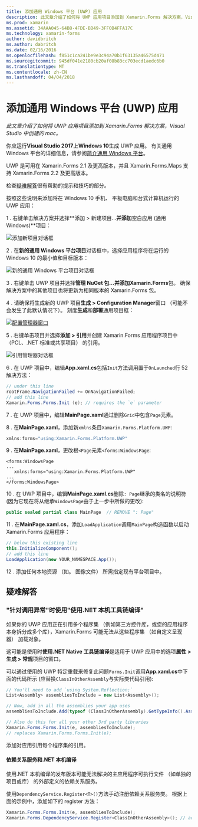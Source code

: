 ```yaml
---
title: 添加通用 Windows 平台 (UWP) 应用
description: 此文章介绍了如何将 UWP 应用项目添加到 Xamarin.Forms 解决方案，Visual Studio 中创建的 mac。
ms.prod: xamarin
ms.assetid: 34AAA045-64B8-4FDE-BB49-3FF0B4FFA17C
ms.technology: xamarin-forms
author: davidbritch
ms.author: dabritch
ms.date: 02/16/2016
ms.openlocfilehash: f851c1ca241be9e3c94a70b1f63135a46575d471
ms.sourcegitcommit: 945df041e2180cb20af08b83cc703ecd1aedc6b0
ms.translationtype: MT
ms.contentlocale: zh-CN
ms.lasthandoff: 04/04/2018
---
```

# <a name="adding-a-universal-windows-platform-uwp-app"></a>添加通用 Windows 平台 (UWP) 应用

_此文章介绍了如何将 UWP 应用项目添加到 Xamarin.Forms 解决方案，Visual Studio 中创建的 mac。_

你应运行**Visual Studio 2017**上**Windows 10**生成 UWP 应用。 有关通用 Windows 平台的详细信息，请参阅[简介通用 Windows 平台](/windows/uwp/get-started/universal-application-platform-guide/)。

UWP 是可用在 Xamarin.Forms 2.1 及更高版本，并且 Xamarin.Forms.Maps 支持 Xamarin.Forms 2.2 及更高版本。

检查<a href="#troubleshooting">疑难解答</a>很有帮助的提示和技巧的部分。

按照这些说明来添加将在 Windows 10 手机、 平板电脑和台式计算机运行的 UWP 应用：

 1 . 右键单击解决方案并选择**添加 > 新建项目...**并添加**空白应用 (通用 Windows)**项目：

  ![](universal-images/add-wu.png "添加新项目对话框")

 2 . 在**新的通用 Windows 平台项目**对话框中，选择应用程序将在运行的 Windows 10 的最小值和目标版本：

  ![](universal-images/target-version.png "新的通用 Windows 平台项目对话框")

 3 . 右键单击 UWP 项目并选择**管理 NuGet 包...**并添加**Xamarin.Forms**包。 确保解决方案中的其他项目也将更新为相同版本的 Xamarin.Forms 包。

 4 . 请确保将生成新的 UWP 项目**生成 > Configuration Manager**窗口 （可能不会发生了此默认情况下）。 刻度**生成**和**部署**通用项目框：

  [![](universal-images/configuration-sml.png "配置管理器窗口")](universal-images/configuration.png#lightbox "配置管理器窗口")

 5 . 右键单击项目并选择**添加 > 引用**并创建 Xamarin.Forms 应用程序项目中 （PCL、.NET 标准或共享项目） 的引用。

  ![](universal-images/addref-sml.png "引用管理器对话框")

 6 . 在 UWP 项目中，编辑**App.xaml.cs**包括`Init`方法调用置于`OnLaunched`行 52 解决方法：

```csharp
// under this line
rootFrame.NavigationFailed += OnNavigationFailed;
// add this line
Xamarin.Forms.Forms.Init (e); // requires the `e` parameter
```

 7 . 在 UWP 项目中，编辑**MainPage.xaml**通过删除`Grid`中包含`Page`元素。

 8 . 在**MainPage.xaml**，添加新`xmlns`条目`Xamarin.Forms.Platform.UWP`:

```csharp
xmlns:forms="using:Xamarin.Forms.Platform.UWP"
```

 9 . 在**MainPage.xaml**，更改根`<Page`元素`<forms:WindowsPage`:

```xaml
<forms:WindowsPage
...
   xmlns:forms="using:Xamarin.Forms.Platform.UWP"
...
</forms:WindowsPage>
```

 10 . 在 UWP 项目中，编辑**MainPage.xaml.cs**删除`: Page`继承的类名的说明符 (因为它现在将从继承`WindowsPage`由于上一步中所做的更改):

```csharp
public sealed partial class MainPage  // REMOVE ": Page"
```

 11 . 在**MainPage.xaml.cs**，添加`LoadApplication`调用`MainPage`构造函数以启动 Xamarin.Forms 应用程序：

```csharp
// below this existing line
this.InitializeComponent();
// add this line
LoadApplication(new YOUR_NAMESPACE.App());
```

<!--
11 . Double-click **Package.appxmanifest** to set these capabilities
  that are often required:

  Capabilities set:

  * Internet (Client)
  * Location
-->

12 . 添加任何本地资源 （如。 图像文件） 所需指定现有平台项目中。

<a name="troubleshooting" />

## <a name="troubleshooting"></a>疑难解答

<a name="target-invocation-exception" />

### <a name="target-invocation-exception-when-using-compile-with-net-native-tool-chain"></a>"针对调用异常"时使用"使用.NET 本机工具链编译"

如果你的 UWP 应用正在引用多个程序集 （例如第三方控件库，或您的应用程序本身拆分成多个库），Xamarin.Forms 可能无法从这些程序集 （如自定义呈现器） 加载对象。

这可能是使用时**使用.NET Native 工具链编译**是适用于 UWP 应用中的选项**属性 > 生成 > 常规**项目的窗口。

可以通过使用的 UWP 特定重载来修复此问题`Forms.Init`调用**App.xaml.cs**中下面的代码所示 (应替换`ClassInOtherAssembly`与实际类代码引用):

```csharp
// You'll need to add `using System.Reflection;`
List<Assembly> assembliesToInclude = new List<Assembly>();

// Now, add in all the assemblies your app uses
assembliesToInclude.Add(typeof (ClassInOtherAssembly).GetTypeInfo().Assembly);

// Also do this for all your other 3rd party libraries
Xamarin.Forms.Forms.Init(e, assembliesToInclude);
// replaces Xamarin.Forms.Forms.Init(e);
```

添加对应用引用每个程序集的引用。

#### <a name="dependency-services-and-net-native-compilation"></a>依赖关系服务和.NET 本机编译

使用.NET 本机编译的发布版本可能无法解决的主应用程序可执行文件 （如单独的项目或库） 的外部定义的依赖关系服务。

使用`DependencyService.Register<T>()`方法手动注册依赖关系服务类。 根据上面的示例中，添加如下的 register 方法：

```csharp
Xamarin.Forms.Forms.Init(e, assembliesToInclude);
Xamarin.Forms.DependencyService.Register<ClassInOtherAssembly>(); // add this
```

